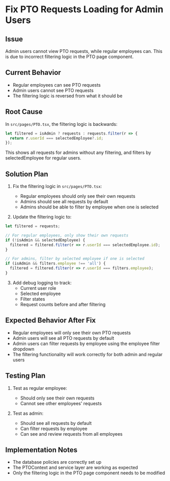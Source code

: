 # Fix PTO Requests Loading for Admin Users

## Issue
Admin users cannot view PTO requests, while regular employees can. This is due to incorrect filtering logic in the PTO page component.

## Current Behavior
- Regular employees can see PTO requests
- Admin users cannot see PTO requests
- The filtering logic is reversed from what it should be

## Root Cause
In `src/pages/PTO.tsx`, the filtering logic is backwards:
```typescript
let filtered = isAdmin ? requests : requests.filter(r => {
  return r.userId === selectedEmployee?.id;
});
```
This shows all requests for admins without any filtering, and filters by selectedEmployee for regular users.

## Solution Plan
1. Fix the filtering logic in `src/pages/PTO.tsx`:
   - Regular employees should only see their own requests
   - Admins should see all requests by default
   - Admins should be able to filter by employee when one is selected
   
2. Update the filtering logic to:
```typescript
let filtered = requests;

// For regular employees, only show their own requests
if (!isAdmin && selectedEmployee) {
  filtered = filtered.filter(r => r.userId === selectedEmployee.id);
}

// For admins, filter by selected employee if one is selected
if (isAdmin && filters.employee !== 'all') {
  filtered = filtered.filter(r => r.userId === filters.employee);
}
```

3. Add debug logging to track:
   - Current user role
   - Selected employee
   - Filter states
   - Request counts before and after filtering

## Expected Behavior After Fix
- Regular employees will only see their own PTO requests
- Admin users will see all PTO requests by default
- Admin users can filter requests by employee using the employee filter dropdown
- The filtering functionality will work correctly for both admin and regular users

## Testing Plan
1. Test as regular employee:
   - Should only see their own requests
   - Cannot see other employees' requests
   
2. Test as admin:
   - Should see all requests by default
   - Can filter requests by employee
   - Can see and review requests from all employees

## Implementation Notes
- The database policies are correctly set up
- The PTOContext and service layer are working as expected
- Only the filtering logic in the PTO page component needs to be modified